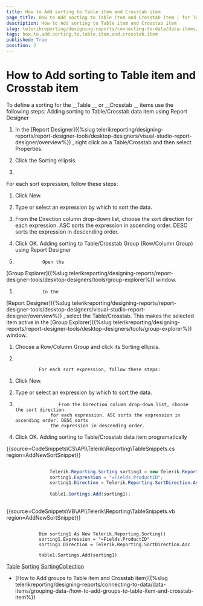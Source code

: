 ```yaml
---
title: How to Add sorting to Table item and Crosstab item
page_title: How to Add sorting to Table item and Crosstab item | for Telerik Reporting Documentation
description: How to Add sorting to Table item and Crosstab item
slug: telerikreporting/designing-reports/connecting-to-data/data-items/ordering-data/how-to-add-sorting-to-table-item-and-crosstab-item
tags: how,to,add,sorting,to,table,item,and,crosstab,item
published: True
position: 2
---
```


# How to Add sorting to Table item and Crosstab item



To define a sorting for the 
__Table
__ or 
__Crosstab
__ items use the following steps: 
Adding sorting to Table/Crosstab data item using Report Designer




1. In the 
[Report Designer]({%slug telerikreporting/designing-reports/report-designer-tools/desktop-designers/visual-studio-report-designer/overview%})
,
            right click on a Table/Crosstab and then select Properties.


1. Click the Sorting ellipsis.


1. 

For each sort expression, follow these steps:       
              


1. Click New.


1. Type or select an expression by which to sort the data.


1. From the Direction column drop-down list, choose the sort direction 
               for each expression. ASC sorts the expression in ascending order. DESC sorts 
               the expression in descending order.


1. Click OK.
Adding sorting to Table/Crosstab Group (Row/Column Group) using Report Designer




1.               Open the 
[Group Explorer]({%slug telerikreporting/designing-reports/report-designer-tools/desktop-designers/tools/group-explorer%})
 window.
            


1.               In the 
[Report Designer]({%slug telerikreporting/designing-reports/report-designer-tools/desktop-designers/visual-studio-report-designer/overview%})
,
              select the Table/Crosstab.
              This makes the selected item active in the 
[Group Explorer]({%slug telerikreporting/designing-reports/report-designer-tools/desktop-designers/tools/group-explorer%})
 window.
            


1. Choose a Row/Column Group and click its Sorting ellipsis.


1. 

                For each sort expression, follow these steps:
                


1. Click New.


1. Type or select an expression by which to sort the data.


1.                     From the Direction column drop-down list, choose the sort direction
                    for each expression. ASC sorts the expression in ascending order. DESC sorts
                    the expression in descending order.
                  


1. Click OK.
Adding sorting to Table/Crosstab data item programatically


{{source=CodeSnippets\CS\API\Telerik\Reporting\TableSnippets.cs region=AddNewSortSnippet}}
````C#
	
	            Telerik.Reporting.Sorting sorting1 = new Telerik.Reporting.Sorting();
	            sorting1.Expression = "=Fields.ProductID";
	            sorting1.Direction = Telerik.Reporting.SortDirection.Asc;
	
	            table1.Sortings.Add(sorting1);
	
````




{{source=CodeSnippets\VB\API\Telerik\Reporting\TableSnippets.vb region=AddNewSortSnippet}}
````VB
	
	        Dim sorting1 As New Telerik.Reporting.Sorting()
	        sorting1.Expression = "=Fields.ProductID"
	        sorting1.Direction = Telerik.Reporting.SortDirection.Asc
	
	        table1.Sortings.Add(sorting1)
````


[Table](/reporting/api/Telerik.Reporting.Table)
[Sorting](/reporting/api/Telerik.Reporting.Sorting)
[SortingCollection](/reporting/api/Telerik.Reporting.SortingCollection)


 * [How to Add groups to Table item and Crosstab item]({%slug telerikreporting/designing-reports/connecting-to-data/data-items/grouping-data-/how-to-add-groups-to-table-item-and-crosstab-item%})


